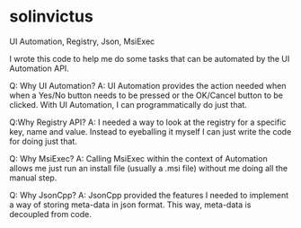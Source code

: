 # solinvictus
UI Automation, Registry, Json, MsiExec

I wrote this code to help me do some tasks that can be automated by the UI Automation API.

Q: Why UI Automation?
A: UI Automation provides the action needed when when a Yes/No button needs to be pressed or the OK/Cancel button to be clicked. With UI Automation, I can programmatically do just that.

Q:Why Registry API?
A: I needed a way to look at the registry for a specific key, name and value. Instead to eyeballing it myself I can just write the code for doing just that.

Q: Why MsiExec?
A: Calling MsiExec within the context of Automation allows me just run an install file (usually a .msi file) without me doing all the manual step.

Q: Why JsonCpp?
A: JsonCpp provided the features I needed to implement a way of storing meta-data in json format. This way, meta-data is decoupled from code.
